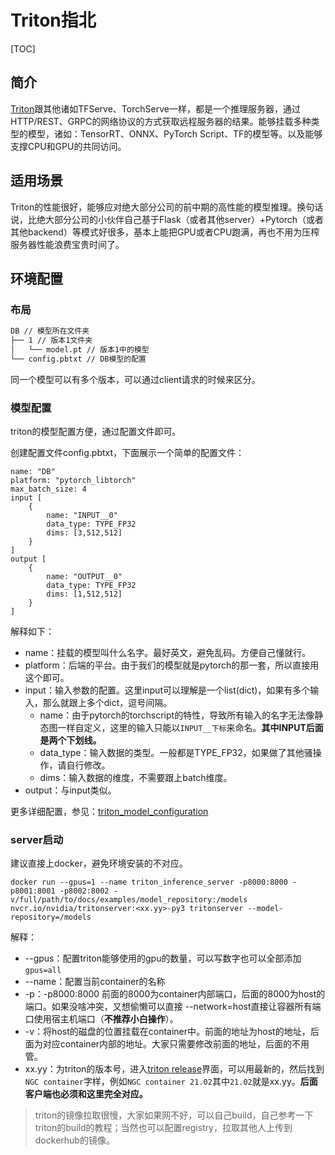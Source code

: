 # Triton指北

[TOC]

## 简介

[Triton](https://github.com/triton-inference-server/server)跟其他诸如TFServe、TorchServe一样，都是一个推理服务器，通过HTTP/REST、GRPC的网络协议的方式获取远程服务器的结果。能够挂载多种类型的模型，诸如：TensorRT、ONNX、PyTorch Script、TF的模型等。以及能够支撑CPU和GPU的共同访问。

## 适用场景

Triton的性能很好，能够应对绝大部分公司的前中期的高性能的模型推理。换句话说，比绝大部分公司的小伙伴自己基于Flask（或者其他server）+Pytorch（或者其他backend）等模式好很多，基本上能把GPU或者CPU跑满，再也不用为压榨服务器性能浪费宝贵时间了。

## 环境配置

### 布局

```bash
DB // 模型所在文件夹
├── 1 // 版本1文件夹
│   └── model.pt // 版本1中的模型
└── config.pbtxt // DB模型的配置
```

同一个模型可以有多个版本，可以通过client请求的时候来区分。

### 模型配置

triton的模型配置方便，通过配置文件即可。

创建配置文件config.pbtxt，下面展示一个简单的配置文件：

```text
name: "DB"
platform: "pytorch_libtorch"
max_batch_size: 4
input [
	{
		name: "INPUT__0"
		data_type: TYPE_FP32
		dims: [3,512,512]
	}
]
output [
	{
		name: "OUTPUT__0"
		data_type: TYPE_FP32
		dims: [1,512,512]
	}
]
```

解释如下：

- name：挂载的模型叫什么名字。最好英文，避免乱码。方便自己懂就行。
- platform：后端的平台。由于我们的模型就是pytorch的那一套，所以直接用这个即可。
- input：输入参数的配置。这里input可以理解是一个list(dict)，如果有多个输入，那么就跟上多个dict，逗号间隔。
  - name：由于pytorch的torchscript的特性，导致所有输入的名字无法像静态图一样自定义，这里的输入只能以`INPUT__下标`来命名。**其中INPUT后面是两个下划线。**
  - data_type：输入数据的类型。一般都是TYPE_FP32，如果做了其他骚操作，请自行修改。
  - dims：输入数据的维度，不需要跟上batch维度。
- output：与input类似。

更多详细配置，参见：[triton_model_configuration](https://github.com/triton-inference-server/server/blob/master/docs/model_configuration.md)

### server启动

建议直接上docker，避免环境安装的不对应。

`docker run --gpus=1 --name triton_inference_server -p8000:8000 -p8001:8001 -p8002:8002 -v/full/path/to/docs/examples/model_repository:/models nvcr.io/nvidia/tritonserver:<xx.yy>-py3 tritonserver --model-repository=/models`

解释：

- --gpus：配置triton能够使用的gpu的数量，可以写数字也可以全部添加`gpus=all`
- --name：配置当前container的名称
- -p：-p8000:8000 前面的8000为container内部端口，后面的8000为host的端口。如果没啥冲突，又想偷懒可以直接 --network=host直接让容器所有端口使用宿主机端口（**不推荐小白操作**）。
- -v：将host的磁盘的位置挂载在container中。前面的地址为host的地址，后面为对应container内部的地址。大家只需要修改前面的地址，后面的不用管。
- xx.yy：为triton的版本号，进入[triton release](https://github.com/triton-inference-server/server/releases)界面，可以用最新的，然后找到`NGC container`字样，例如`NGC container 21.02`其中`21.02`就是xx.yy。**后面客户端也必须和这里完全对应。**

> triton的镜像拉取很慢，大家如果网不好，可以自己build，自己参考一下triton的build的教程；当然也可以配置registry，拉取其他人上传到dockerhub的镜像。